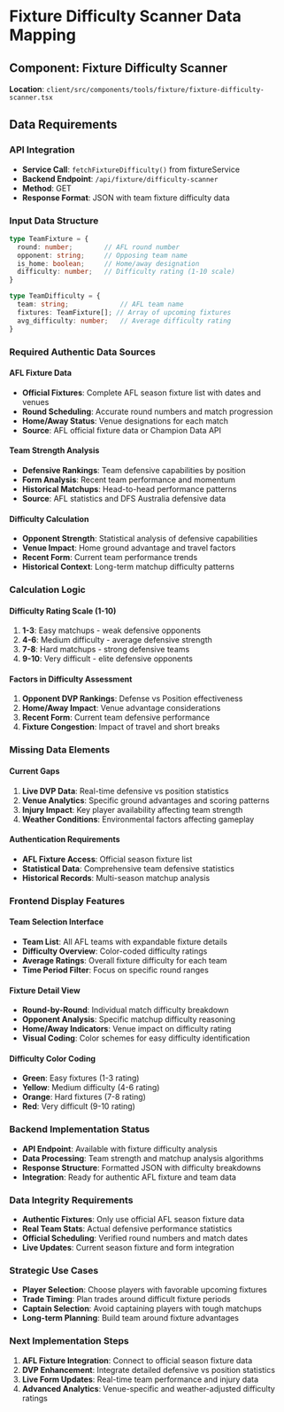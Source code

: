 # Fixture Difficulty Scanner Data Mapping

## Component: Fixture Difficulty Scanner
**Location**: `client/src/components/tools/fixture/fixture-difficulty-scanner.tsx`

## Data Requirements

### API Integration
- **Service Call**: `fetchFixtureDifficulty()` from fixtureService
- **Backend Endpoint**: `/api/fixture/difficulty-scanner`
- **Method**: GET
- **Response Format**: JSON with team fixture difficulty data

### Input Data Structure
```typescript
type TeamFixture = {
  round: number;        // AFL round number
  opponent: string;     // Opposing team name
  is_home: boolean;     // Home/away designation
  difficulty: number;   // Difficulty rating (1-10 scale)
}

type TeamDifficulty = {
  team: string;             // AFL team name
  fixtures: TeamFixture[]; // Array of upcoming fixtures
  avg_difficulty: number;   // Average difficulty rating
}
```

### Required Authentic Data Sources

#### AFL Fixture Data
- **Official Fixtures**: Complete AFL season fixture list with dates and venues
- **Round Scheduling**: Accurate round numbers and match progression
- **Home/Away Status**: Venue designations for each match
- **Source**: AFL official fixture data or Champion Data API

#### Team Strength Analysis
- **Defensive Rankings**: Team defensive capabilities by position
- **Form Analysis**: Recent team performance and momentum
- **Historical Matchups**: Head-to-head performance patterns
- **Source**: AFL statistics and DFS Australia defensive data

#### Difficulty Calculation
- **Opponent Strength**: Statistical analysis of defensive capabilities
- **Venue Impact**: Home ground advantage and travel factors
- **Recent Form**: Current team performance trends
- **Historical Context**: Long-term matchup difficulty patterns

### Calculation Logic

#### Difficulty Rating Scale (1-10)
1. **1-3**: Easy matchups - weak defensive opponents
2. **4-6**: Medium difficulty - average defensive strength
3. **7-8**: Hard matchups - strong defensive teams
4. **9-10**: Very difficult - elite defensive opponents

#### Factors in Difficulty Assessment
1. **Opponent DVP Rankings**: Defense vs Position effectiveness
2. **Home/Away Impact**: Venue advantage considerations
3. **Recent Form**: Current team defensive performance
4. **Fixture Congestion**: Impact of travel and short breaks

### Missing Data Elements

#### Current Gaps
1. **Live DVP Data**: Real-time defensive vs position statistics
2. **Venue Analytics**: Specific ground advantages and scoring patterns
3. **Injury Impact**: Key player availability affecting team strength
4. **Weather Conditions**: Environmental factors affecting gameplay

#### Authentication Requirements
- **AFL Fixture Access**: Official season fixture list
- **Statistical Data**: Comprehensive team defensive statistics
- **Historical Records**: Multi-season matchup analysis

### Frontend Display Features

#### Team Selection Interface
- **Team List**: All AFL teams with expandable fixture details
- **Difficulty Overview**: Color-coded difficulty ratings
- **Average Ratings**: Overall fixture difficulty for each team
- **Time Period Filter**: Focus on specific round ranges

#### Fixture Detail View
- **Round-by-Round**: Individual match difficulty breakdown
- **Opponent Analysis**: Specific matchup difficulty reasoning
- **Home/Away Indicators**: Venue impact on difficulty rating
- **Visual Coding**: Color schemes for easy difficulty identification

#### Difficulty Color Coding
- **Green**: Easy fixtures (1-3 rating)
- **Yellow**: Medium difficulty (4-6 rating)  
- **Orange**: Hard fixtures (7-8 rating)
- **Red**: Very difficult (9-10 rating)

### Backend Implementation Status
- **API Endpoint**: Available with fixture difficulty analysis
- **Data Processing**: Team strength and matchup analysis algorithms
- **Response Structure**: Formatted JSON with difficulty breakdowns
- **Integration**: Ready for authentic AFL fixture and team data

### Data Integrity Requirements
- **Authentic Fixtures**: Only use official AFL season fixture data
- **Real Team Stats**: Actual defensive performance statistics
- **Official Scheduling**: Verified round numbers and match dates
- **Live Updates**: Current season fixture and form integration

### Strategic Use Cases
- **Player Selection**: Choose players with favorable upcoming fixtures
- **Trade Timing**: Plan trades around difficult fixture periods
- **Captain Selection**: Avoid captaining players with tough matchups
- **Long-term Planning**: Build team around fixture advantages

### Next Implementation Steps
1. **AFL Fixture Integration**: Connect to official season fixture data
2. **DVP Enhancement**: Integrate detailed defensive vs position statistics
3. **Live Form Updates**: Real-time team performance and injury data
4. **Advanced Analytics**: Venue-specific and weather-adjusted difficulty ratings